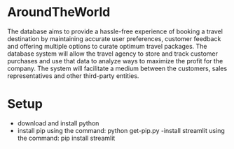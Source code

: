 # AroundTheWorld
The database aims to provide a hassle-free experience of booking a travel destination by maintaining accurate user preferences, customer feedback and offering multiple options to curate optimum travel packages. The database system will allow the travel agency to store and track customer purchases and use that data to analyze ways to maximize the profit for the company. The system will facilitate a medium between the customers, sales representatives and other third-party entities.


# Setup
- download and install python
- install pip using the command: python get-pip.py
-install streamlit using the command: pip install streamlit
